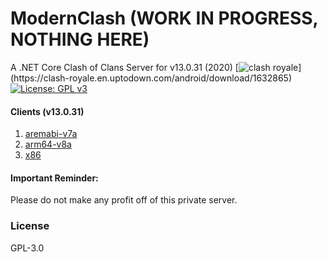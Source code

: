 # ModernClash (WORK IN PROGRESS, NOTHING HERE)
A .NET Core Clash of Clans Server for v13.0.31 (2020)
[![clash royale](https://img.shields.io/badge/Clash%20of%20Clans-13.0.31-brightred.svg?style=flat")](https://clash-royale.en.uptodown.com/android/download/1632865)
[![License: GPL v3](https://img.shields.io/badge/License-GPLv3-blue.svg)](https://www.gnu.org/licenses/gpl-3.0)

#### Clients (v13.0.31)
1. [aremabi-v7a](https://www.apkmirror.com/apk/supercell/clash-of-clans/clash-of-clans-13-0-31-release/clash-of-clans-13-0-31-2-android-apk-download)
2. [arm64-v8a](https://www.apkmirror.com/apk/supercell/clash-of-clans/clash-of-clans-13-0-31-release/clash-of-clans-13-0-31-3-android-apk-download)
3. [x86](https://www.apkmirror.com/apk/supercell/clash-of-clans/clash-of-clans-13-0-31-release/clash-of-clans-13-0-31-android-apk-download)

#### Important Reminder:
Please do not make any profit off of this private server.

### License
GPL-3.0
